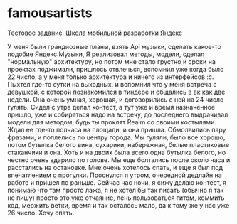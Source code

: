 # famousartists
Тестовое задание. Школа мобильной разработки Яндекс

У меня были грандиозные планы, взять Api музыки, сделать какое-то подобие Яндекс.Музыки, 
Я реализовал методы, модели, сделал "нормальную" архитектуру, но потом мне стало грустно и сроки на проектах поджимали, пришлось отвлечься,
вспомнил уже когда было 22 число, а у меня только архитектура и ничего из интерфейсов :с. 
Пыхтел где-то сутки на выходных, и вспомнил что у меня встреча с девушкой, с которой познакомился в тиндере и общались в вк как две недели. 
Она очень умная, хорошая, и договорились с ней на 24 число гулять. Сидел с утра делал контест, а тут уже и время назначенное пришло,
уже и собираться надо на встречу, до последнего выдрачивал модели для методом, будь ты проклят Realm со своими костылями.
Ждал ее где-то полчаса на площади, и она пришла. Обмолвились пару фразами, и поплелись по центру города. 
Мы гуляли, было все хорошо, потом бутылка белого вина, сухарики, набережная, белые пластиковые стаканчики и она.
Хоть и на двоих была всего одна бутылка белого, но честно очень вдарило по голове. Мы еще болтались после около часа и расстались на остановке.
Мне очень хотелось спать, и еще я был под впечатлением о прогулки. Проснулся я утром, очередной дедлайн на работе и пришел по раньше.
Сейчас час ночи, я сижу делаю контест, я понимаю что там просто лажа, я не хотел бы так писать (обычно я так не пишу) просто это уже отчаяние, 
лень пользоваться гитом, коммить код, мержить ветки, время и так осталось мало, да к тому же у нас уже 26 число. Хочу спать.
